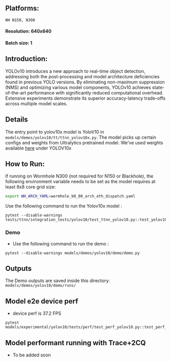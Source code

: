 ## Platforms:
    WH N150, N300
#### Resolution: 640x640
#### Batch size: 1
## Introduction:
YOLOv10 introduces a new approach to real-time object detection, addressing both the post-processing and model architecture deficiencies found in previous YOLO versions. By eliminating non-maximum suppression (NMS) and optimizing various model components, YOLOv10 achieves state-of-the-art performance with significantly reduced computational overhead. Extensive experiments demonstrate its superior accuracy-latency trade-offs across multiple model scales.

## Details
The entry point to yolov10x model is YoloV10 in `models/demos/yolov10/tt/ttnn_yolov10x.py`. The
model picks up certain configs and weights from Ultralytics pretrained model. We've used weights available [here](https://docs.ultralytics.com/models/yolov10/#performance) under YOLOV10x

## How to Run:
If running on Wormhole N300 (not required for N150 or Blackhole), the following environment variable needs to be set as the model requires at least 8x8 core grid size:
```sh
export WH_ARCH_YAML=wormhole_b0_80_arch_eth_dispatch.yaml
```

Use the following command to run the Yolov10x model :

```
pytest --disable-warnings tests/ttnn/integration_tests/yolov10/test_ttnn_yolov10.py::test_yolov10x
```
### Demo
- Use the following command to run the demo :

```
pytest --disable-warnings models/demos/yolov10/demo/demo.py
```

## Outputs
The Demo outputs are saved inside this directory: `models/demos/yolov10/demo/runs/`

## Model e2e device perf

- device perf is 37.2 FPS
```
pytest models/experimental/yolov10/tests/perf/test_perf_yolov10.py::test_perf_device_bare_metal_yolov10x
```

## Model performant running with Trace+2CQ
- To be added soon
